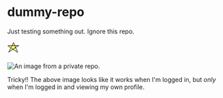 # dummy-repo

Just testing something out. Ignore this repo.

![A tiny pixel art star image.](https://github.com/roboticforest/dummy-repo/blob/main/a-star-icon.png "Pixel Art Star")

![An image from a private repo.](https://github.com/roboticforest/dummy-two/blob/main/face.png "Smiling Face")

Tricky!! The above image looks like it works when I'm logged in, but *only* when I'm logged in and viewing my own profile.
